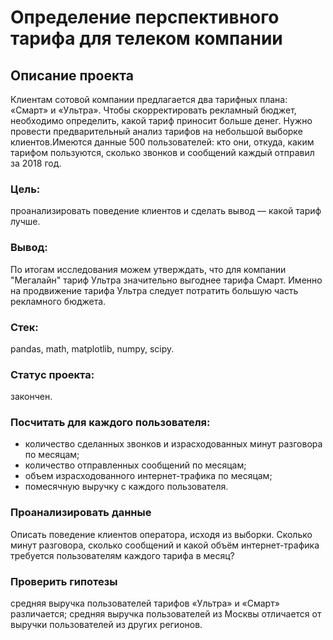 # Определение перспективного тарифа для телеком компании

## Описание проекта
Клиентам сотовой компании предлагается два тарифных плана: «Смарт» и «Ультра». Чтобы скорректировать рекламный бюджет, необходимо определить, какой тариф приносит больше денег.
Нужно провести предварительный анализ тарифов на небольшой выборке клиентов.Имеются данные 500 пользователей: кто они, откуда, каким тарифом пользуются, сколько звонков и сообщений каждый отправил за 2018 год.

### Цель: 
проанализировать поведение клиентов и сделать вывод — какой тариф лучше.
### Вывод: 
По итогам исследования можем утверждать, что для компании "Мегалайн" тариф Ультра значительно выгоднее тарифа Смарт. Именно на продвижение тарифа Ультра следует потратить большую часть рекламного бюджета.
### Стек: 
pandas, math, matplotlib, numpy, scipy.
### Статус проекта: 
закончен.

### Посчитать для каждого пользователя:
- количество сделанных звонков и израсходованных минут разговора по месяцам;
- количество отправленных сообщений по месяцам;
- объем израсходованного интернет-трафика по месяцам;
- помесячную выручку с каждого пользователя.
### Проанализировать данные
Описать поведение клиентов оператора, исходя из выборки. Сколько минут разговора, сколько сообщений и какой объём интернет-трафика требуется пользователям каждого тарифа в месяц?
### Проверить гипотезы
средняя выручка пользователей тарифов «Ультра» и «Смарт» различается;
средняя выручка пользователей из Москвы отличается от выручки пользователей из других регионов.
